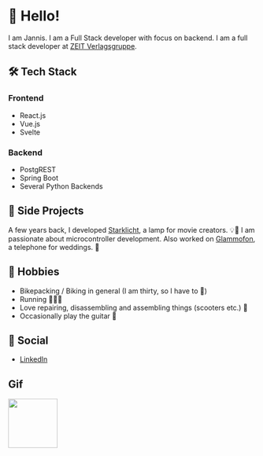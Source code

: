 # 👋 Hello!

I am Jannis. I am a Full Stack developer with focus on backend. I am a full stack developer at [ZEIT Verlagsgruppe](https://github.com/ZeitOnline).
## 🛠️ Tech Stack
### Frontend
- React.js
- Vue.js
- Svelte
### Backend
- PostgREST
- Spring Boot
- Several Python Backends
## 📝 Side Projects
A few years back, I developed [Starklicht](https://starklicht.net), a lamp for movie creators. 💡🎥 I am passionate about microcontroller development. Also worked on [Glammofon](https://glammofon.de/), a telephone for weddings. 💍
## 🎿 Hobbies
- Bikepacking / Biking in general (I am thirty, so I have to 🚵)
- Running 🏃🏽‍➡️
- Love repairing, disassembling and assembling things (scooters etc.) 🛵
- Occasionally play the guitar 🎸
## 🛜 Social
- [LinkedIn](https://www.linkedin.com/in/jannis-jahr/)
## Gif
<img style="width: 100px" src="https://i.pinimg.com/originals/ef/f9/de/eff9de0cf1cf570ab121ddc87d3ce791.gif">
